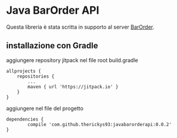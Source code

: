 # Java BarOrder API

Questa libreria è stata scritta in supporto al server [BarOrder](https://github.com/therickys93/barorder.git).

## installazione con Gradle

aggiungere repository jitpack nel file root build.gradle

```
allprojects {
	repositories {
		...
		maven { url 'https://jitpack.io' }
	}
}
```

aggiungere nel file del progetto

```
dependencies {
        compile 'com.github.therickys93:javabarorderapi:0.0.2'
}

```
